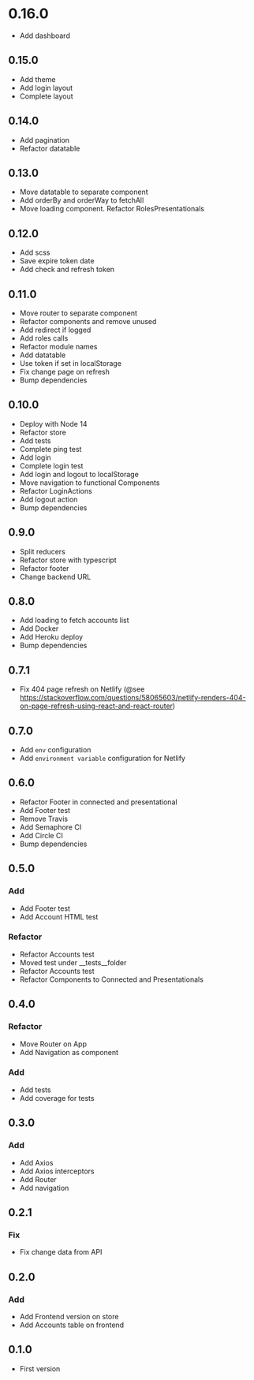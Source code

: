 # 0.16.0
+ Add dashboard

## 0.15.0
+ Add theme
+ Add login layout
+ Complete layout

## 0.14.0
+ Add pagination
+ Refactor datatable

## 0.13.0
+ Move datatable to separate component
+ Add orderBy and orderWay to fetchAll
+ Move loading component. Refactor RolesPresentationals

## 0.12.0
+ Add scss
+ Save expire token date
+ Add check and refresh token

## 0.11.0
+ Move router to separate component
+ Refactor components and remove unused
+ Add redirect if logged
+ Add roles calls
+ Refactor module names
+ Add datatable
+ Use token if set in localStorage
+ Fix change page on refresh
+ Bump dependencies

## 0.10.0
+ Deploy with Node 14
+ Refactor store
+ Add tests
+ Complete ping test
+ Add login
+ Complete login test
+ Add login and logout to localStorage
+ Move navigation to functional Components
+ Refactor LoginActions
+ Add logout action
+ Bump dependencies

## 0.9.0
+ Split reducers
+ Refactor store with typescript
+ Refactor footer
+ Change backend URL

## 0.8.0
+ Add loading to fetch accounts list
+ Add Docker
+ Add Heroku deploy
+ Bump dependencies

## 0.7.1
+ Fix 404 page refresh on Netlify (@see https://stackoverflow.com/questions/58065603/netlify-renders-404-on-page-refresh-using-react-and-react-router)

## 0.7.0
+ Add `env` configuration
+ Add `environment variable` configuration for Netlify

## 0.6.0
+ Refactor Footer in connected and presentational
+ Add Footer test
+ Remove Travis
+ Add Semaphore CI
+ Add Circle CI
+ Bump dependencies

## 0.5.0

### Add
+ Add Footer test
+ Add Account HTML test

### Refactor
+ Refactor Accounts test
+ Moved test under __tests__folder
+ Refactor Accounts test
+ Refactor Components to Connected and Presentationals

## 0.4.0

### Refactor
+ Move Router on App
+ Add Navigation as component

### Add
+ Add tests
+ Add coverage for tests

## 0.3.0

### Add
+ Add Axios
+ Add Axios interceptors
+ Add Router
+ Add navigation

## 0.2.1

### Fix
+ Fix change data from API

## 0.2.0

### Add
+ Add Frontend version on store
+ Add Accounts table on frontend

## 0.1.0
+ First version